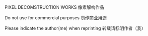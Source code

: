 PIXEL DECOMSTRUCTION WORKS   像素解构作品

Do not use for commercial purposes   勿作商业用途

Please indicate the author(me) when reprinting   转载请标明作者（我）
